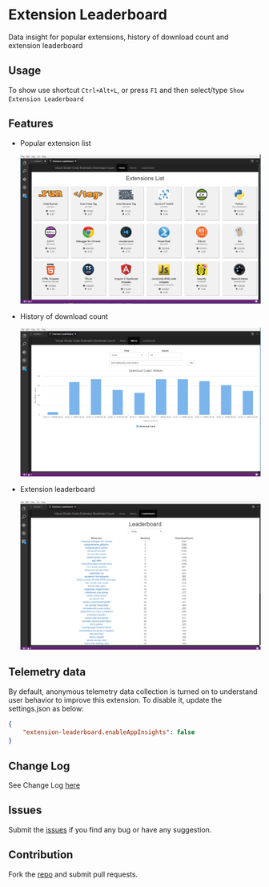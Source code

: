 # Extension Leaderboard

Data insight for popular extensions, history of download count and extension leaderboard

## Usage

To show use shortcut `Ctrl+Alt+L`, or press `F1` and then select/type `Show Extension Leaderboard`

## Features

* Popular extension list

  ![extension](images/extension.png)

* History of download count

  ![history](images/history.png)

* Extension leaderboard

  ![leaderboard](images/leaderboard.png)

## Telemetry data
By default, anonymous telemetry data collection is turned on to understand user behavior to improve this extension. To disable it, update the settings.json as below:
```json
{
    "extension-leaderboard.enableAppInsights": false
}
```

## Change Log
See Change Log [here](CHANGELOG.md)

## Issues
Submit the [issues](https://github.com/formulahendry/vscode-extension-leaderboard/issues) if you find any bug or have any suggestion.

## Contribution
Fork the [repo](https://github.com/formulahendry/vscode-extension-leaderboard) and submit pull requests.